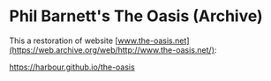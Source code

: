 # Phil Barnett's The Oasis (Archive)

This a restoration of website [www.the-oasis.net](https://web.archive.org/web/http://www.the-oasis.net/):

https://harbour.github.io/the-oasis
